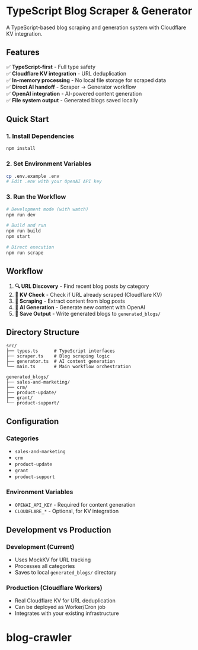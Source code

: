 # TypeScript Blog Scraper & Generator

A TypeScript-based blog scraping and generation system with Cloudflare KV integration.

## Features

✅ **TypeScript-first** - Full type safety  
✅ **Cloudflare KV integration** - URL deduplication  
✅ **In-memory processing** - No local file storage for scraped data  
✅ **Direct AI handoff** - Scraper → Generator workflow  
✅ **OpenAI integration** - AI-powered content generation  
✅ **File system output** - Generated blogs saved locally

## Quick Start

### 1. Install Dependencies

```bash
npm install
```

### 2. Set Environment Variables

```bash
cp .env.example .env
# Edit .env with your OpenAI API key
```

### 3. Run the Workflow

```bash
# Development mode (with watch)
npm run dev

# Build and run
npm run build
npm start

# Direct execution
npm run scrape
```

## Workflow

1. **🔍 URL Discovery** - Find recent blog posts by category
2. **🔐 KV Check** - Check if URL already scraped (Cloudflare KV)
3. **📄 Scraping** - Extract content from blog posts
4. **🤖 AI Generation** - Generate new content with OpenAI
5. **💾 Save Output** - Write generated blogs to `generated_blogs/`

## Directory Structure

```
src/
├── types.ts      # TypeScript interfaces
├── scraper.ts    # Blog scraping logic
├── generator.ts  # AI content generation
└── main.ts       # Main workflow orchestration

generated_blogs/
├── sales-and-marketing/
├── crm/
├── product-update/
├── grant/
└── product-support/
```

## Configuration

### Categories

-   `sales-and-marketing`
-   `crm`
-   `product-update`
-   `grant`
-   `product-support`

### Environment Variables

-   `OPENAI_API_KEY` - Required for content generation
-   `CLOUDFLARE_*` - Optional, for KV integration

## Development vs Production

### Development (Current)

-   Uses MockKV for URL tracking
-   Processes all categories
-   Saves to local `generated_blogs/` directory

### Production (Cloudflare Workers)

-   Real Cloudflare KV for URL deduplication
-   Can be deployed as Worker/Cron job
-   Integrates with your existing infrastructure
# blog-crawler
